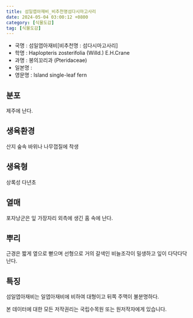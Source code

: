 ```yaml
---
title: 섬일엽아재비_비추천명섬다시마고사리
date: 2024-05-04 03:00:12 +0800
category: [식물도감]
tag: [식물도감]
---
```




- 국명 : 섬일엽아재비[비추천명 : 섬다시마고사리]
- 학명 : Haplopteris zosterifolia (Willd.) E.H.Crane
- 과명 : 봉의꼬리과 (Pteridaceae)
- 일본명 : 
- 영문명 : Island single-leaf fern


## 분포
제주에 난다.
## 생육환경
산지 숲속 바위나 나무껍질에 착생
## 생육형
상록성 다년초
## 열매
포자낭군은 잎 가장자리 외측에 생긴 홈 속에 난다.
## 뿌리
근경은 짧게 옆으로 뻗으며 선형으로 거의 갈색인 비늘조각이 밀생하고 잎이 다닥다닥 난다.
## 특징
섬일엽아재비는 일엽아재비에 비하여 대형이고 뒤쪽 주맥이 불분명하다.






본 데이터에 대한 모든 저작권리는 국립수목원 또는 원저작자에게 있습니다.
